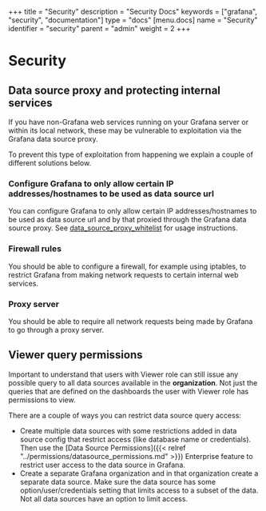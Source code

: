 +++
title = "Security"
description = "Security Docs"
keywords = ["grafana", "security", "documentation"]
type = "docs"
[menu.docs]
name = "Security"
identifier = "security"
parent = "admin"
weight = 2
+++

# Security

## Data source proxy and protecting internal services

If you have non-Grafana web services running on your Grafana server or within its local network, these may be vulnerable to exploitation via the Grafana data source proxy.

To prevent this type of exploitation from happening we explain a couple of different solutions  below.

### Configure Grafana to only allow certain IP addresses/hostnames to be used as data source url

You can configure Grafana to only allow certain IP addresses/hostnames to be used as data source url and by that proxied through the Grafana data source proxy. See [data_source_proxy_whitelist](/installation/configuration/#data-source-proxy-whitelist) for usage instructions.

### Firewall rules

You should be able to configure a firewall, for example using iptables, to restrict Grafana from making network requests to certain internal web services.

### Proxy server

You should be able to require all network requests being made by Grafana to go through a proxy server.

## Viewer query permissions

Important to understand that users with Viewer role can still issue any possible query to all data sources available in the **organization**. Not just the queries that are defined on the dashboards the user with Viewer role has permissions to view.

There are a couple of ways you can restrict data source query access:

- Create multiple data sources with some restrictions added in data source config that restrict access (like database name or credentials). Then use the [Data Source Permissions]({{< relref "../permissions/datasource_permissions.md" >}}) Enterprise feature to restrict user access to the data source in Grafana.
- Create a separate Grafana organization and in that organization create a separate data source. Make sure the data source has some option/user/credentials setting that limits access to a subset of the data. Not all data sources have an option to limit access.
